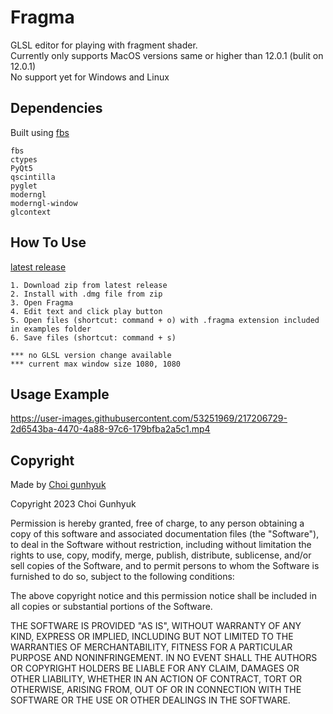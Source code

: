 # Fragma
GLSL editor for playing with fragment shader. <br>
Currently only supports MacOS versions same or higher than 12.0.1 (bulit on 12.0.1) <br>
No support yet for Windows and Linux <br>

## Dependencies
Built using [fbs](https://build-system.fman.io/)
```
fbs
ctypes
PyQt5
qscintilla
pyglet
moderngl
moderngl-window
glcontext
```

## How To Use
[latest release](https://github.com/hlp-pls/Fragma/releases/latest)
```
1. Download zip from latest release
2. Install with .dmg file from zip
3. Open Fragma
4. Edit text and click play button
5. Open files (shortcut: command + o) with .fragma extension included in examples folder
6. Save files (shortcut: command + s)

*** no GLSL version change available
*** current max window size 1080, 1080
```

## Usage Example


https://user-images.githubusercontent.com/53251969/217206729-2d6543ba-4470-4a88-97c6-179bfba2a5c1.mp4



## Copyright
Made by [Choi gunhyuk](https://www.instagram.com/ch_gnhk/)


Copyright 2023 Choi Gunhyuk

Permission is hereby granted, free of charge, to any person obtaining a copy of this software and associated documentation files (the "Software"), to deal in the Software without restriction, including without limitation the rights to use, copy, modify, merge, publish, distribute, sublicense, and/or sell copies of the Software, and to permit persons to whom the Software is furnished to do so, subject to the following conditions:

The above copyright notice and this permission notice shall be included in all copies or substantial portions of the Software.

THE SOFTWARE IS PROVIDED "AS IS", WITHOUT WARRANTY OF ANY KIND, EXPRESS OR IMPLIED, INCLUDING BUT NOT LIMITED TO THE WARRANTIES OF MERCHANTABILITY, FITNESS FOR A PARTICULAR PURPOSE AND NONINFRINGEMENT. IN NO EVENT SHALL THE AUTHORS OR COPYRIGHT HOLDERS BE LIABLE FOR ANY CLAIM, DAMAGES OR OTHER LIABILITY, WHETHER IN AN ACTION OF CONTRACT, TORT OR OTHERWISE, ARISING FROM, OUT OF OR IN CONNECTION WITH THE SOFTWARE OR THE USE OR OTHER DEALINGS IN THE SOFTWARE.

